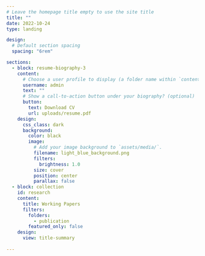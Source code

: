 ```yaml
---
# Leave the homepage title empty to use the site title
title: ""
date: 2022-10-24
type: landing

design:
  # Default section spacing
  spacing: "6rem"

sections:
  - block: resume-biography-3
    content:
      # Choose a user profile to display (a folder name within `content/authors/`)
      username: admin
      text: ""
      # Show a call-to-action button under your biography? (optional)
      button:
        text: Download CV
        url: uploads/resume.pdf
    design:
      css_class: dark
      background:
        color: black
        image:
          # Add your image background to `assets/media/`.
          filename: light_blue_background.png
          filters:
            brightness: 1.0
          size: cover
          position: center
          parallax: false
  - block: collection
    id: research
    content:
      title: Working Papers
      filters:
        folders:
          - publication
        featured_only: false
    design:
      view: title-summary
  
---
```

